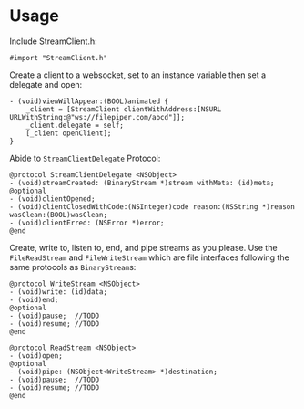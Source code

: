 Usage
=====

Include StreamClient.h:

	#import "StreamClient.h"

Create a client to a websocket, set to an instance variable then set a delegate and open:

	- (void)viewWillAppear:(BOOL)animated {
	    _client = [StreamClient clientWithAddress:[NSURL URLWithString:@"ws://filepiper.com/abcd"]];
	    _client.delegate = self;
	    [_client openClient];
	}

Abide to `StreamClientDelegate` Protocol: 

	@protocol StreamClientDelegate <NSObject>
	- (void)streamCreated: (BinaryStream *)stream withMeta: (id)meta;
	@optional
	- (void)clientOpened;
	- (void)clientClosedWithCode:(NSInteger)code reason:(NSString *)reason wasClean:(BOOL)wasClean;
	- (void)clientErred: (NSError *)error;
	@end

Create, write to, listen to, end, and pipe streams as you please. Use the `FileReadStream` and `FileWriteStream` which are file interfaces following the same protocols as `BinaryStream`s:

	@protocol WriteStream <NSObject>
	- (void)write: (id)data;
	- (void)end;
	@optional
	- (void)pause;  //TODO
	- (void)resume; //TODO
	@end
	
	@protocol ReadStream <NSObject>
	- (void)open;
	@optional
	- (void)pipe: (NSObject<WriteStream> *)destination;
	- (void)pause;  //TODO
	- (void)resume; //TODO
	@end

